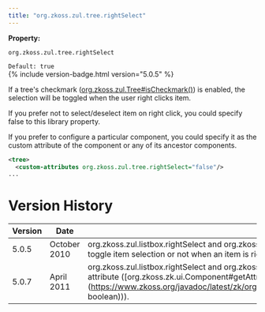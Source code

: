 ```yaml
---
title: "org.zkoss.zul.tree.rightSelect"
---
```


**Property:**

`org.zkoss.zul.tree.rightSelect`

`Default: true`  
{% include version-badge.html version="5.0.5" %}

If a tree's checkmark
([org.zkoss.zul.Tree#isCheckmark()](https://www.zkoss.org/javadoc/latest/zk/org/zkoss/zul/Tree.html#isCheckmark())) is
enabled, the selection will be toggled when the user right clicks item.

If you prefer not to select/deselect item on right click, you could
specify false to this library property.

If you prefer to configure a particular component, you could specify it
as the custom attribute of the component or any of its ancestor
components.

```xml
<tree>
  <custom-attributes org.zkoss.zul.tree.rightSelect="false"/>
...
```

# Version History

| Version | Date         | Content                                                                                                                                                                                                                            |
|---------|--------------|------------------------------------------------------------------------------------------------------------------------------------------------------------------------------------------------------------------------------------|
| 5.0.5   | October 2010 | org.zkoss.zul.listbox.rightSelect and org.zkoss.zul.tree.rightSelect are introduced to control whether to toggle item selection or not when an item is right clicked on a tree or a listbox with checkmark.                        |
| 5.0.7   | April 2011   | org.zkoss.zul.listbox.rightSelect and org.zkoss.zul.tree.rightSelect could be specified as component's attribute ([org.zkoss.zk.ui.Component#getAttribute(java.lang.String, boolean)](https://www.zkoss.org/javadoc/latest/zk/org/zkoss/zk/ui/Component.html#getAttribute(java.lang.String, boolean))). |
